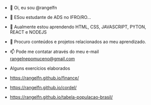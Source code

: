 - 👋 Oi, eu sou @rangelfn
- 👀 ESou estudante de ADS no IFRO/RO...
- 🌱 Aualmente estou aprendendo HTML, CSS, JAVASCRIPT, PYTON, REACT e NODEJS
- 💞️ Procuro conteúdos e projetos relacionados ao meu aprendizado.
- 📫 Pode me contatar através do meu e-mail rangelnepomuceno@gmail.com
 
- Alguns exercícios elaborados
- https://rangelfn.github.io/finance/
- https://rangelfn.github.io/cordel/
- https://rangelfn.github.io/tabela-populacao-brasil/

<!---
rangelfn/rangelfn is a ✨ special ✨ repository because its `README.md` (this file) appears on your GitHub profile.
You can click the Preview link to take a look at your changes.
--->
